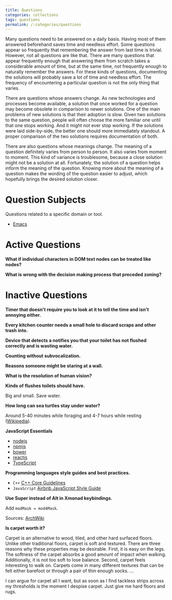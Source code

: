 ```yaml
---
title: Questions
categories: collections
tags: questions
permalink: /:categories/questions
---
```


Many questions need to be answered on a daily basis. Having most of them
answered beforehand saves time and needless effort. Some questions appear so
frequently that remembering the answer from last time is trivial. However, not
all questions are like that. There are many questions that appear frequently
enough that answering them from scratch takes a considerable amount of time, but
at the same time, not frequently enough to naturally remember the answers. For
these kinds of questions, documenting the solutions will probably save a lot of
time and needless effort. The frequency of encountering a particular question is
not the only thing that varies.

There are questions whose answers change. As new technologies and processes
become available, a solution that once worked for a question may become obsolete
in comparison to newer solutions. One of the main problems of new solutions is
that their adoption is slow. Given two solutions to the same question, people
will often choose the more familiar one until that one stops working. And it
might not ever stop working. If the solutions were laid side-by-side, the better
one should more immediately standout. A proper comparison of the two solutions
requires documentation of both.

There are also questions whose meanings change. The meaning of a question
definitely varies from person to person. It also varies from moment to
moment. This kind of variance is troublesome, because a close solution might not
be a solution at all. Fortunately, the solution of a question helps inform the
meaning of the question. Knowing more about the meaning of a question makes the
wording of the question easier to adjust, which hopefully brings the desired
solution closer.

# Question Subjects

Questions related to a specific domain or tool.

* [Emacs](./emacs)

# Active Questions

**What if individual characters in DOM text nodes can be treated like nodes?**

**What is wrong with the decision making process that preceded zoning?**

# Inactive Questions

**Timer that doesn't require you to look at it to tell the time and isn't annoying either.**

**Every kitchen counter needs a small hole to discard scraps and other trash into.**

**Device that detects a notifies you that your toilet has not flushed correctly
  and is wasting water.**

**Counting without subvocalization.**

**Reasons someone might be staring at a wall.**

**What is the resolution of human vision?**



**Kinds of flushes toilets should have.**

Big and small. Save water.

**How long can sea turtles stay under water?**

Around 5-40 minutes while foraging and 4-7 hours while resting ([Wikipedia][SeaTurtleUnderWater]).

**JavaScript Essentials**

* [nodejs](https://nodejs.org/)
* [npmjs](https://www.npmjs.com/)
* [bower](https://bower.io/)
* [reactjs](https://reactjs.org/)
* [TypeScript](https://www.typescriptlang.org/)

**Programming languages style guides and best practices.**

* `C++` [C++ Core Guidelines][CppCoreGuide]
* `JavaScript` [Airbnb JavaScript Style Guide][AirbnbJSStyle]

**Use Super instead of Alt in Xmonad keybindings.**

Add `modMask = mod4Mask`.

Sources: [ArchWiki][ArchXmonad]

**Is carpet worth it?**

Carpet is an alternative to wood, tiled, and other hard surfaced floors. Unlike
other traditional floors, carpet is soft and textured. There are three reasons
why these properties may be desirable. First, it is easy on the legs. The
softness of the carpet absorbs a good amount of impact when walking.
Additionally, it is not too soft to lose balance. Second, carpet feels
interesting to walk on. Carpets come in many different textures that can be felt
either barefoot or through a pair of thin enough socks. ...

I can argue for carpet all I want, but as soon as I find tackless strips across
my thresholds is the moment I despise carpet. Just give me hard floors and rugs.

[ArchXmonad]: https://wiki.archlinux.org/index.php/Xmonad#Configuration
[CppCoreGuide]: http://isocpp.github.io/CppCoreGuidelines/CppCoreGuidelines
[AirbnbJSStyle]: https://github.com/airbnb/javascript
[SeaTurtleUnderWater]: https://en.wikipedia.org/wiki/Sea_turtle#Diving_physiology